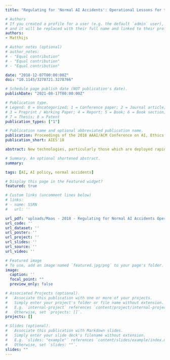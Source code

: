 ```yaml
---
title: "Regulating for 'Normal AI Accidents': Operational Lessons for the Responsible Governance of Artificial Intelligence Deployment"

# Authors
# If you created a profile for a user (e.g. the default `admin` user), write the username (folder name) here 
# and it will be replaced with their full name and linked to their profile.
authors:
- Matthijs

# Author notes (optional)
# author_notes:
# - "Equal contribution"
# - "Equal contribution"
# - "Equal contribution"

date: "2018-12-07T00:00:00Z"
doi: "10.1145/3278721.3278766"

# Schedule page publish date (NOT publication's date).
publishDate: "2021-08-17T00:00:00Z"

# Publication type.
# Legend: 0 = Uncategorized; 1 = Conference paper; 2 = Journal article;
# 3 = Preprint / Working Paper; 4 = Report; 5 = Book; 6 = Book section;
# 7 = Thesis; 8 = Patent
publication_types: ["1"]

# Publication name and optional abbreviated publication name.
publication: Proceedings of the 2018 AAAI/ACM Conference on AI, Ethics, and Society - 223–228
publication_short: AIES'18

abstract: New technologies, particularly those which are deployed rapidly across sectors, or which have to operate in competitive conditions, can disrupt previously stable technology governance regimes. This leads to a precarious need to balance caution against performance while exploring the resulting 'safe operating space'. This paper will argue that Artificial Intelligence is one such critical technology, the responsible deployment of which is likely to prove especially complex, because even narrow AI applications often involve networked (tightly coupled, opaque) systems operating in complex or competitive environments. This ensures such systems are prone to 'normal accident'-type failures which can cascade rapidly, and are hard to contain or even detect in time. Legal and governance approaches to the deployment of AI will have to reckon with the specific causes and features of such 'normal accidents'. While this suggests that large-scale, cascading errors in AI systems are inevitable, an examination of the operational features that lead technologies to exhibit 'normal accidents' enables us to derive both tentative principles for precautionary policymaking, and practical recommendations for the safe(r) deployment of AI systems. This may help enhance the safety and security of these systems in the public sphere, both in the short- and in the long term.

# Summary. An optional shortened abstract.
summary: 

tags: [AI, AI policy, normal accidents]

# Display this page in the Featured widget?
featured: true

# Custom links (uncomment lines below)
# links:
# - name: SSRN
#   url: ''

url_pdf: 'uploads/Maas - 2018 - Regulating for Normal AI Accidents Operational Lessons.pdf' 
url_code: ''
url_dataset: ''
url_poster: ''
url_project: ''
url_slides: ''
url_source: ''
url_video: ''

# Featured image
# To use, add an image named `featured.jpg/png` to your page's folder. 
image:
  caption: ''
  focal_point: ""
  preview_only: false

# Associated Projects (optional).
#   Associate this publication with one or more of your projects.
#   Simply enter your project's folder or file name without extension.
#   E.g. `internal-project` references `content/project/internal-project/index.md`.
#   Otherwise, set `projects: []`.
projects: []

# Slides (optional).
#   Associate this publication with Markdown slides.
#   Simply enter your slide deck's filename without extension.
#   E.g. `slides: "example"` references `content/slides/example/index.md`.
#   Otherwise, set `slides: ""`.
slides: ""
---
```


<!-- {{% callout note %}}
Click the *Cite* button above to demo the feature to enable visitors to import publication metadata into their reference management software.
{{% /callout %}}

{{% callout note %}}
Create your slides in Markdown - click the *Slides* button to check out the example.
{{% /callout %}}
 -->

